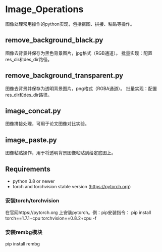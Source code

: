 # Image_Operations
图像处理常用操作的python实现，包括抠图、拼接、粘贴等操作。

## remove_background_black.py
图像去背景并保存为黑色背景图片，jpg格式（RGB通道）。
批量实现：配置res_dir和des_dir路径。

## remove_background_transparent.py
图像去背景并保存为透明背景图片，png格式（RGBA通道）。
批量实现：配置res_dir和des_dir路径。

## image_concat.py
图像拼接处理，可用于论文图像对比实验。

## image_paste.py
图像粘贴操作，用于将透明背景图像粘贴到给定底图上。

## Requirements
* python 3.8 or newer
* torch and torchvision stable version (https://pytorch.org)

### 安装torch/torchvision
在官网https://pytorch.org 上安装pytorch。例：pip安装指令： pip install torch==1.7.1+cpu torchvision==0.8.2+cpu -f 

### 安装rembg模块
pip install rembg
